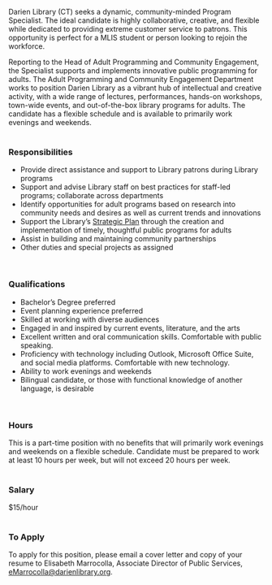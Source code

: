 Darien Library (CT) seeks a dynamic, community-minded Program Specialist. The ideal candidate is highly collaborative, creative, and flexible while dedicated to providing extreme customer service to patrons. This opportunity is perfect for a MLIS student or person looking to rejoin the workforce.
 
Reporting to the Head of Adult Programming and Community Engagement, the Specialist supports and implements innovative public programming for adults. The Adult Programming and Community Engagement Department works to position Darien Library as a vibrant hub of intellectual and creative activity, with a wide range of lectures, performances, hands-on workshops, town-wide events, and out-of-the-box library programs for adults. The candidate has a flexible schedule and is available to primarily work evenings and weekends.
<br />
<br />

### Responsibilities
* Provide direct assistance and support to Library patrons during Library programs
* Support and advise Library staff on best practices for staff-led programs; collaborate across departments
* Identify opportunities for adult programs based on research into community needs and desires as well as current trends and innovations
* Support the Library’s [Strategic Plan](https://dar.to/2vEpHNQ "Strategic Plan") through the creation and implementation of timely, thoughtful public programs for adults
* Assist in building and maintaining community partnerships
* Other duties and special projects as assigned
<br />

### Qualifications
* Bachelor’s Degree preferred
* Event planning experience preferred
* Skilled at working with diverse audiences
* Engaged in and inspired by current events, literature, and the arts
* Excellent written and oral communication skills. Comfortable with public speaking.
* Proficiency with technology including Outlook, Microsoft Office Suite, and social media platforms. Comfortable with new technology.
* Ability to work evenings and weekends
* Bilingual candidate, or those with functional knowledge of another language, is desirable
<br />

### Hours
This is a part-time position with no benefits that will primarily work evenings and weekends on a flexible schedule. Candidate must be prepared to work at least 10 hours per week, but will not exceed 20 hours per week. 
<br />
<br />

### Salary
$15/hour
<br />
<br />

### To Apply
To apply for this position, please email a cover letter and copy of your resume to Elisabeth Marrocolla, Associate Director of Public Services, [eMarrocolla@darienlibrary.org](mailto:marents@darienlibrary.org "Email Elisabeth Marrocolla").